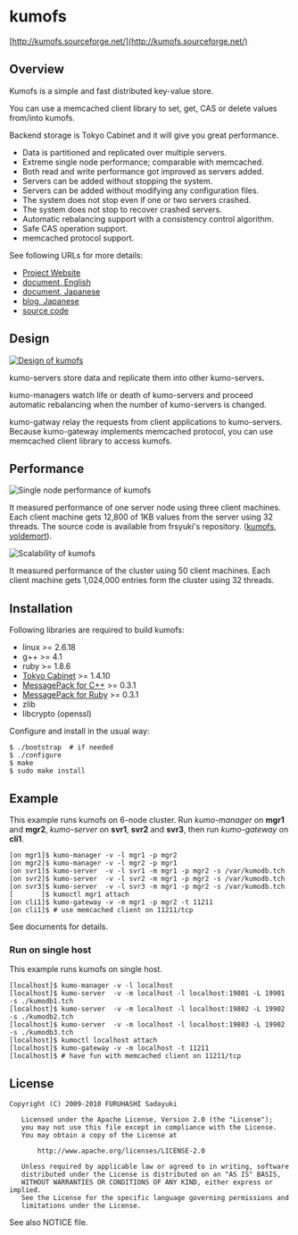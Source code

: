 kumofs
======
[http://kumofs.sourceforge.net/](http://kumofs.sourceforge.net/)

## Overview

Kumofs is a simple and fast distributed key-value store.

You can use a memcached client library to set, get, CAS or delete values from/into kumofs.

Backend storage is Tokyo Cabinet and it will give you great performance.

  - Data is partitioned and replicated over multiple servers.
  - Extreme single node performance; comparable with memcached.
  - Both read and write performance got improved as servers added.
  - Servers can be added without stopping the system.
  - Servers can be added without modifying any configuration files.
  - The system does not stop even if one or two servers crashed.
  - The system does not stop to recover crashed servers.
  - Automatic rebalancing support with a consistency control algorithm.
  - Safe CAS operation support.
  - memcached protocol support.

See following URLs for more details:

  - [Project Website](http://kumofs.sourceforge.net/)
  - [document, English](http://github.com/etolabo/kumofs/blob/master/doc/doc.en.md)
  - [document, Japanese](http://github.com/etolabo/kumofs/blob/master/doc/doc.ja.md)
  - [blog, Japanese](http://d.hatena.ne.jp/viver/20100118/p1)
  - [source code](http://github.com/etolabo/kumofs/)


## Design

<a href="http://kumofs.sourceforge.net">![Design of kumofs](http://kumofs.sourceforge.net/index/design-large.png)</a>

kumo-servers store data and replicate them into other kumo-servers.

kumo-managers watch life or death of kumo-servers and proceed automatic rebalancing when the number of kumo-servers is changed.

kumo-gatway relay the requests from client applications to kumo-servers. Because kumo-gateway implements memcached protocol, you can use memcached client library to access kumofs.


## Performance

![Single node performance of kumofs](http://kumofs.sourceforge.net/index/speedtest.png)

It measured performance of one server node using three client machines. Each client machine gets 12,800 of 1KB values from the server using 32 threads. The source code is available from frsyuki's repository. ([kumofs](http://github.com/frsyuki/memstrike), [voldemort](http://github.com/frsyuki/memstrike-voldemort)).


![Scalability of kumofs](http://kumofs.sourceforge.net/index/scalability.png)

It measured performance of the cluster using 50 client machines. Each client machine gets 1,024,000 entries form the cluster using 32 threads.


## Installation

Following libraries are required to build kumofs:

  - linux >= 2.6.18
  - g++ >= 4.1
  - ruby >= 1.8.6
  - [Tokyo Cabinet](http://1978th.net/tokyocabinet/) >= 1.4.10
  - [MessagePack for C++](http://msgpack.sourceforge.jp/c:install) >= 0.3.1
  - [MessagePack for Ruby](http://msgpack.sourceforge.jp/ruby:install) >= 0.3.1
  - zlib
  - libcrypto (openssl)


Configure and install in the usual way:

    $ ./bootstrap  # if needed
    $ ./configure
    $ make
    $ sudo make install


## Example

This example runs kumofs on 6-node cluster. Run *kumo-manager* on **mgr1** and **mgr2**, *kumo-server* on **svr1**, **svr2** and **svr3**, then run *kumo-gateway* on **cli1**.

    [on mgr1]$ kumo-manager -v -l mgr1 -p mgr2
    [on mgr2]$ kumo-manager -v -l mgr2 -p mgr1
    [on svr1]$ kumo-server  -v -l svr1 -m mgr1 -p mgr2 -s /var/kumodb.tch
    [on svr2]$ kumo-server  -v -l svr2 -m mgr1 -p mgr2 -s /var/kumodb.tch
    [on svr3]$ kumo-server  -v -l svr3 -m mgr1 -p mgr2 -s /var/kumodb.tch
    [       ]$ kumoctl mgr1 attach
    [on cli1]$ kumo-gateway -v -m mgr1 -p mgr2 -t 11211
    [on cli1]$ # use memcached client on 11211/tcp

See documents for details.


### Run on single host

This example runs kumofs on single host.

    [localhost]$ kumo-manager -v -l localhost
    [localhost]$ kumo-server  -v -m localhost -l localhost:19801 -L 19901 -s ./kumodb1.tch
    [localhost]$ kumo-server  -v -m localhost -l localhost:19802 -L 19902 -s ./kumodb2.tch
    [localhost]$ kumo-server  -v -m localhost -l localhost:19803 -L 19902 -s ./kumodb3.tch
    [localhost]$ kumoctl localhost attach
    [localhost]$ kumo-gateway -v -m localhost -t 11211
    [localhost]$ # have fun with memcached client on 11211/tcp


## License

    Copyright (C) 2009-2010 FURUHASHI Sadayuki
    
       Licensed under the Apache License, Version 2.0 (the "License");
       you may not use this file except in compliance with the License.
       You may obtain a copy of the License at
    
           http://www.apache.org/licenses/LICENSE-2.0
    
       Unless required by applicable law or agreed to in writing, software
       distributed under the License is distributed on an "AS IS" BASIS,
       WITHOUT WARRANTIES OR CONDITIONS OF ANY KIND, either express or implied.
       See the License for the specific language governing permissions and
       limitations under the License.

See also NOTICE file.


